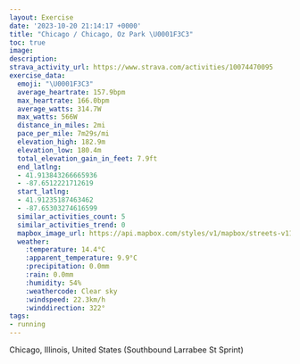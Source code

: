 ```yaml
---
layout: Exercise
date: '2023-10-20 21:14:17 +0000'
title: "Chicago / Chicago, Oz Park \U0001F3C3"
toc: true
image:
description:
strava_activity_url: https://www.strava.com/activities/10074470095
exercise_data:
  emoji: "\U0001F3C3"
  average_heartrate: 157.9bpm
  max_heartrate: 166.0bpm
  average_watts: 314.7W
  max_watts: 566W
  distance_in_miles: 2mi
  pace_per_mile: 7m29s/mi
  elevation_high: 182.9m
  elevation_low: 180.4m
  total_elevation_gain_in_feet: 7.9ft
  end_latlng:
  - 41.913843266665936
  - -87.6512221712619
  start_latlng:
  - 41.91235187463462
  - -87.65303274616599
  similar_activities_count: 5
  similar_activities_trend: 0
  mapbox_image_url: https://api.mapbox.com/styles/v1/mapbox/streets-v11/static/path-5+787af2-1.0(uhy~F%60m~uOCcBCWEKOImKNe%40B%7DFFg%40A_AOMEEIA%5B%3FkFCgC%3FQEIK%3FAGG_FCYIMcBCeE%40a%40D_%40PK%40u%40%3FaAGUDo%40T_A%40MAOEU%5BEUAQBgAEw%40C%7DL%40WHUZ%5DHC%60%40BdB%3FtAG%5CBRFJRBR%3FvAAdAHdBBrAJbAJRR%3FZGtAKjDIP%40%60%40PN%40hDMxKOrDCd%40%40RBHFDTCfAH~O),pin-s-s+e5b22e(-87.65153,41.91387),pin-s-f+89ae00(-87.64930000000001,41.91387)/auto/800x800?access_token=pk.eyJ1Ijoiam9zaGJlY2ttYW4iLCJhIjoiY205eWR2aDd1MWZ6djJrbXc4a3M0bWZleiJ9.XiG9OWkNcZk2QzjJbxLB4A
  weather:
    :temperature: 14.4°C
    :apparent_temperature: 9.9°C
    :precipitation: 0.0mm
    :rain: 0.0mm
    :humidity: 54%
    :weathercode: Clear sky
    :windspeed: 22.3km/h
    :winddirection: 322°
tags:
- running
---
```

Chicago, Illinois, United States (Southbound Larrabee St Sprint)
